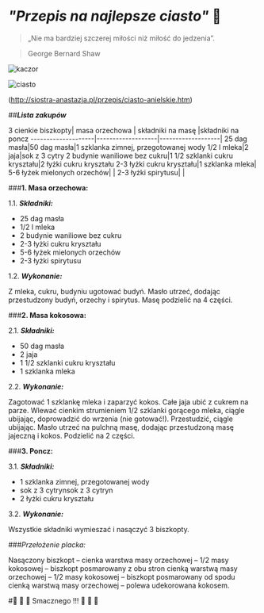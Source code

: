 # _*"Przepis na najlepsze ciasto"*_  :birthday:

>„Nie ma bardziej szczerej miłości niż miłość do jedzenia”.

>George Bernard Shaw


![kaczor](https://media.giphy.com/media/iozt7fbfQO8V2/giphy.gif)


![ciasto](http://siostra-anastazja.pl/wp-content/uploads/Ciasto-anielskie21-250x212.jpg)

(http://siostra-anastazja.pl/przepis/ciasto-anielskie.htm)

##**_Lista zakupów_**


3 cienkie biszkopty|
masa orzechowa | składniki na masę |składniki na poncz
--------------------|-------------------|-------------------|
25 dag masła|50 dag masła|1 szklanka zimnej, przegotowanej wody
1/2 l mleka|2 jaja|sok z 3 cytry
2 budynie waniliowe bez cukru|1 1/2 szklanki cukru kryształu|2 łyżki cukru kryształu
2-3 łyżki cukru kryształu|1 szklanka mleka|  
5-6 łyżek mielonych orzechów| |
2-3 łyżki spirytusu| |


###**1. Masa orzechowa:**

  1.1. **_Składniki:_**

- 25 dag masła
- 1/2 l mleka
- 2 budynie waniliowe bez cukru
- 2-3 łyżki cukru kryształu
- 5-6 łyżek mielonych orzechów
- 2-3 łyżki spirytusu

1.2. **_Wykonanie:_**

Z mleka, cukru, budyniu ugotować budyń. Masło utrzeć, dodając przestudzony budyń, orzechy i spirytus. Masę podzielić na 4 części.

###**2. Masa kokosowa:**

  2.1. **_Składniki:_**

- 50 dag masła
- 2 jaja
- 1 1/2 szklanki cukru kryształu
- 1 szklanka mleka

2.2. **_Wykonanie:_**

Zagotować 1 szklankę mleka i zaparzyć kokos. Całe jaja ubić z cukrem na parze. Wlewać cienkim strumieniem 1/2 szklanki gorącego mleka, ciągle ubijając, doprowadzić do wrzenia (nie gotować!). Przestudzić, ciągle ubijając. Masło utrzeć na pulchną masę, dodając przestudzoną masę jajeczną i kokos. Podzielić na 2 części.

###**3. Poncz:**

3.1. **_Składniki:_**

- 1 szklanka zimnej, przegotowanej wody
- sok z 3 cytrynsok z 3 cytryn
- 2 łyżki cukru kryształu

3.2. **_Wykonanie:_**

Wszystkie składniki wymieszać i nasączyć 3 biszkopty.

###_Przełożenie placka:_

Nasączony biszkopt – cienka warstwa masy orzechowej – 1/2 masy kokosowej – biszkopt posmarowany z obu stron cienką warstwą masy orzechowej – 1/2 masy kokosowej – biszkopt posmarowany od spodu cienką warstwą masy orzechowej – polewa udekorowana kokosem.

#:birthday: :birthday: :birthday: Smacznego !!! :birthday: :birthday: :birthday: 

  






